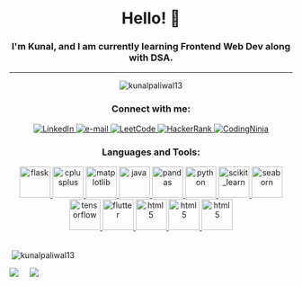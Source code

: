 <h1 align="center">Hello!  👋 
</h1> 
<h3 align="center">I'm Kunal, and I am currently learning Frontend Web Dev along with DSA.</h3> 
<hr> 
  
<!-- https://github.githubassets.com/assets/mona-loading-default-c3c7aad1282f.gif -->

 
<p align="center"> <img src="https://komarev.com/ghpvc/?username=kunalpaliwal13&label=Profile%20views&color=0e75b6&style=flat" alt="kunalpaliwal13" /> </p>
<h3 align="center">Connect with me:</h3>
<p align="center">
  
<a href="https://linkedin.com/in/kunal-paliwal-431072237">
        <img src="https://img.shields.io/badge/linkedin-%230077B5.svg?style=for-the-badge&logo=linkedin&logoColor=white" alt="LinkedIn">
    </a>
    <a href="mailto:kunalpaliwal2003@gmail,com">
        <img src="https://img.shields.io/badge/Gmail-D14836?style=for-the-badge&logo=gmail&logoColor=white" alt="e-mail">
    </a>
    <a href="https://leetcode.com/kunalpaliwal13/">
        <img src="https://img.shields.io/badge/LeetCode-000000?style=for-the-badge&logo=LeetCode&logoColor=#d16c06" alt="LeetCode">
    </a>
    <a href="https://www.hackerrank.com/lightningilagsvb">
        <img src="https://img.shields.io/badge/-Hackerrank-2EC866?style=for-the-badge&logo=HackerRank&logoColor=white" alt="HackerRank">
    </a>
    <a href="https://www.codingninjas.com/studio/profile/5d36bb1b-8b41-4afd-a3d5-82d3bf7dc549">
        <img src="https://img.shields.io/badge/coding%20ninjas-DD6620?style=for-the-badge&logo=codingninjas&logoColor=white" alt="CodingNinja">
    </a>
    <br>
    
    

</p>

<h3 align="center">Languages and Tools:</h3>
<p align="center">
  <a href="https://flask.palletsprojects.com/" target="_blank" rel="noreferrer">
    <img src="https://www.vectorlogo.zone/logos/pocoo_flask/pocoo_flask-icon.svg" alt="flask" width="55" height="55"/>
  </a>
  <a href="https://www.w3schools.com/cpp/" target="_blank" rel="noreferrer">
    <img src="https://img.icons8.com/?size=48&id=TpULddJc4gTh&format=png" alt="cplusplus" width="55" height="55"/>
  </a>
  <a href="https://matplotlib.org/" target="_blank" rel="noreferrer">
    <img src="https://seeklogo.com/images/M/matplotlib-logo-7676870AC0-seeklogo.com.png" alt="matplotlib"  width="55" height="55"/>
  </a>
  <a href="https://www.java.com" target="_blank" rel="noreferrer">
    <img src="https://img.icons8.com/?size=64&id=FRRACRKRsw2s&format=png" alt="java"  width="55" height="55"/>
  </a>
  <a href="https://pandas.pydata.org/" target="_blank" rel="noreferrer">
    <img src="https://img.icons8.com/?size=48&id=xSkewUSqtErH&format=png" alt="pandas"  width="55" height="55"/>
  </a>
  <a href="https://www.python.org" target="_blank" rel="noreferrer">
    <img src="https://img.icons8.com/?size=80&id=lXPUSRCongH1&format=png" alt="python"  width="55" height="55"/>
  </a>
  <a href="https://scikit-learn.org/" target="_blank" rel="noreferrer">
    <img src="https://upload.wikimedia.org/wikipedia/commons/0/05/Scikit_learn_logo_small.svg" alt="scikit_learn" width="55" height="55"/>
  </a>
  <a href="https://seaborn.pydata.org/" target="_blank" rel="noreferrer">
    <img src="https://seaborn.pydata.org/_images/logo-mark-lightbg.svg" alt="seaborn"  width="55" height="55"/>
  </a>
  <a href="https://www.tensorflow.org" target="_blank" rel="noreferrer">
    <img src="https://www.vectorlogo.zone/logos/tensorflow/tensorflow-icon.svg" alt="tensorflow"  width="55" height="55"/>
  </a>
  <a href="https://flutter.dev/" target="_blank" rel="noreferrer">
    <img src="https://img.icons8.com/?size=48&id=7I3BjCqe9rjG&format=png" alt="flutter"  width="55" height="55"/>
  </a>
  <a href="https://www.w3schools.com/css/default.asp" target="_blank" rel="noreferrer">
    <img src="https://www.svgrepo.com/show/452185/css-3.svg" alt="html5"  width="55" height="55"/>
  </a>
  
  <a href="https://www.w3schools.com/html/html_intro.asp" target="_blank" rel="noreferrer">
    <img src="https://www.svgrepo.com/show/452228/html-5.svg" alt="html5"  width="55" height="55"/>
  </a>
  <a href="https://react.dev/learn" target="_blank" rel="noreferrer">
    <img src="https://github.com/kunalpaliwal13/kunalpaliwal13/assets/143526414/b01f7057-c498-43c2-ae56-3547d85d1806" alt="html5"  width="55" height="55"/>
  </a>
  
  <br>
</p>









        
</p>

<p><br>&nbsp;<img align="center" src="https://github-readme-stats.vercel.app/api?username=kunalpaliwal13&show_icons=true&locale=en" alt="kunalpaliwal13" /></p>

<img src="https://github-readme-stats.vercel.app/api/top-langs/?username=kunalpaliwal13&layout=compact">
</a>
&nbsp;
&nbsp;
<img src="http://github-readme-streak-stats.herokuapp.com?user=kunalpaliwal13&theme=dark&background=000000" />  </a>
